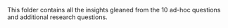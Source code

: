 This folder contains all the insights gleaned from the 10 ad-hoc questions and additional research questions.

